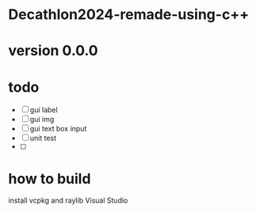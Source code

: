 # Decathlon2024-remade-using-c++
# version 0.0.0
# todo
- [ ] gui label 
- [ ] gui img
- [ ] gui text box input 
- [ ] unit test 
- [ ] 
# how to build
install vcpkg and raylib 
Visual Studio
